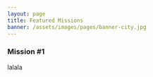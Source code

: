 ```yaml
---
layout: page
title: Featured Missions
banner: /assets/images/pages/banner-city.jpg
---
```

### Mission #1

lalala
